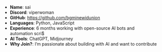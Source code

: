 - **Name**: sai
- **Discord**: viperwoman
- **GitHub**: https://github.com/bgminewidunion
- **Languages**: Python, JavaScript
- **Experience**: 6 months working with open-source AI bots and automation scri$
- **AI Tools**: ChatGPT, Midjourney
- **Why Join?**:  I’m passionate about building with AI and want to contribute
